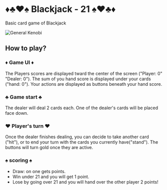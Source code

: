 # ♦♣♥♠ Blackjack - 21 ♠♥♣♦
Basic card game of Blackjack

![General Kenobi](https://media.giphy.com/media/NhrVA9pjd2gFv6N7pv/giphy.gif)

## How to play?

### ♦ Game UI ♦
The Players scores are displayed tward the center of the screen ("Player: 0" "Dealer: 0").
The sum of you hand score is displayed under your cards ("hand: 0").
Your actions are displayed as buttons beneath your hand score.

### ♣ Game start ♣
The dealer will deal 2 cards each. One of the dealer's cards will be placed face down.

### ♥ Player's turn ♥
Once the dealer finishes dealing, you can decide to take another card ("hit"), or to end your turn with the cards you currently have("stand").
The buttons will turn gold once they are active.

### ♠ scoring ♠
- Draw: on one gets points.
- Win under 21 and you will get 1 point.
- Lose by going over 21 and you will hand over the other player 2 points!
